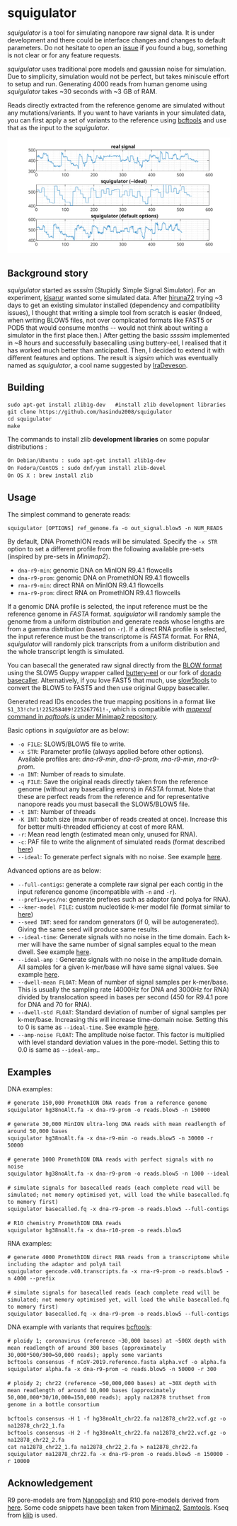 # squigulator

*squigulator* is a tool for simulating nanopore raw signal data. It is under development and there could be interface changes and changes to default parameters. Do not hesitate to open an [issue](https://github.com/hasindu2008/squigulator) if you found a bug, something is not clear or for any feature requests.

*squigulator* uses traditional pore models and gaussian noise for simulation. Due to simplicity, simulation would not be perfect, but takes miniscule effort to setup and run. Generating 4000 reads from human genome using *squigulator* takes ~30 seconds with ~3 GB of RAM.

Reads directly extracted from the reference genome are simulated without any mutations/variants. If you want to have variants in your simulated data, you can first apply a set of variants to the reference using [bcftools](http://www.htslib.org/download/) and use that as the input to the *squigulator*.

![squigulator](docs/img/example.svg)

## Background story

*squigulator* started as *ssssim* (Stupidly Simple Signal Simulator). For an experiment, [kisarur](https://github.com/kisarur) wanted some simulated data. After [hiruna72](https://github.com/hiruna72) trying ~3 days to get an existing simulator installed (dependency and compatibility issues), I thought that writing a simple tool from scratch is easier (Indeed, when writing BLOW5 files, not over complicated formats like FAST5 or POD5 that would consume months -- would not think about writing a simulator in the first place then.) After getting the basic *ssssim* implemented in ~8 hours and successfully basecalling using buttery-eel, I realised that it has worked much better than anticipated. Then, I decided to extend it with different features and options. The result is *sigsim* which was eventually named as *squigulator*, a cool name suggested by [IraDeveson](https://github.com/IraDeveson).

## Building

```
sudo apt-get install zlib1g-dev   #install zlib development libraries
git clone https://github.com/hasindu2008/squigulator
cd squigulator
make
```

The commands to install zlib __development libraries__ on some popular distributions :
```sh
On Debian/Ubuntu : sudo apt-get install zlib1g-dev
On Fedora/CentOS : sudo dnf/yum install zlib-devel
On OS X : brew install zlib
```

## Usage

The simplest command to generate reads:
```
squigulator [OPTIONS] ref_genome.fa -o out_signal.blow5 -n NUM_READS
```

By default, DNA PromethION reads will be simulated. Specify the `-x STR` option to set a different profile from the following available pre-sets (inspired by pre-sets in *Minimap2*).
- `dna-r9-min`: genomic DNA on MinION R9.4.1 flowcells
- `dna-r9-prom`: genomic DNA on PromethION R9.4.1 flowcells
- `rna-r9-min`: direct RNA on MinION R9.4.1 flowcells
- `rna-r9-prom`: direct RNA on PromethION R9.4.1 flowcells

If a genomic DNA profile is selected, the input reference must be the reference genome in *FASTA* format. *squigulator* will randomly sample the genome from a uniform distribution and generate reads whose lengths are from a gamma distribution (based on `-r`). If a direct RNA profile is selected, the input reference must be the transcriptome is *FASTA* format. For RNA, *squigulator* will randomly pick transcripts from a uniform distribution and the whole transcript length is simulated.

You can basecall the generated raw signal directly from the [BLOW format](https://www.nature.com/articles/s41587-021-01147-4) using the SLOW5 Guppy wrapper called [buttery-eel](https://github.com/Psy-Fer/buttery-eel) or our fork of [dorado basecaller](https://github.com/hiruna72/dorado/releases/tag/v0.0.1).  Alternatively, if you love FAST5 that much, use [slow5tools](https://github.com/hasindu2008/slow5tools) to convert the BLOW5 to FAST5 and then use original Guppy basecaller.

Generated read IDs encodes the true mapping positions in a format like `S1_33!chr1!225258409!225267761!-`, which is compatible with [*mapeval* command in *paftools.js* under Minimap2 repository](https://github.com/lh3/minimap2/blob/master/misc/README.md#evaluation).

Basic options in *squigulator* are as below:
- `-o FILE`: SLOW5/BLOW5 file to write.
- `-x STR`: Parameter profile (always applied before other options). Available profiles are: *dna-r9-min*, *dna-r9-prom, rna-r9-min*, *rna-r9-prom*.
- `-n INT`: Number of reads to simulate.
- `-q FILE`: Save the original reads directly taken from the reference genome (without any basecalling errors) in *FASTA* format. Note that these are perfect reads from the reference and for representative nanopore reads you must basecall the SLOW5/BLOW5 file.
- `-t INT`: Number of threads
- `-K INT`: batch size (max number of reads created at once). Increase this for better multi-threaded efficiency at cost of more RAM.
- `-r`: Mean read length (estimated mean only, unused for RNA).
- `-c`: PAF file to write the alignment of simulated reads (format described [here](https://hasindu2008.github.io/f5c/docs/output#resquiggle-paf-output-format))
- `--ideal`: To generate perfect signals with no noise. See example [here](docs/img/ideal.svg).

Advanced options are as below:
- `--full-contigs`: generate a complete raw signal per each contig in the input reference genome (incompatible with `-n` and `-r`).
-  `--prefix=yes/no`: generate prefixes such as adaptor (and polya for RNA).
-  `--kmer-model FILE`: custom nucleotide k-mer model file (format similar to [here](https://github.com/hasindu2008/f5c/blob/master/test/r9-models/r9.4_450bps.nucleotide.6mer.template.model))
-  `--seed INT`: seed for random generators (if 0, will be autogenerated). Giving the same seed will produce same results.
-  `--ideal-time`: Generate signals with no noise in the time domain. Each k-mer will have the same number of signal samples equal to the mean dwell. See example [here](docs/img/ideal.svg).
-  `--ideal-amp `: Generate signals with no noise in the amplitude domain. All samples for a given k-mer/base will have same signal values. See example [here](docs/img/ideal.svg).
-  `--dwell-mean FLOAT`: Mean of number of signal samples per k-mer/base. This is usually the sampling rate (4000Hz for DNA and 3000Hz for RNA) divided by translocation speed in bases per second (450 for R9.4.1 pore for DNA and 70 for RNA).
-  `--dwell-std FLOAT`: Standard deviation of number of signal samples per k-mer/base. Increasing this will increase time-domain noise. Setting this to 0 is same as `--ideal-time`. See example [here](docs/img/dwell.svg).
-  `--amp-noise FLOAT`: The amplitude noise factor. This factor is multiplied with level standard deviation values in the pore-model. Setting this to 0.0 is same as `--ideal-amp`..

## Examples

DNA examples:

```
# generate 150,000 PromethION DNA reads from a reference genome
squigulator hg38noAlt.fa -x dna-r9-prom -o reads.blow5 -n 150000

# generate 30,000 MinION ultra-long DNA reads with mean readlength of around 50,000 bases
squigulator hg38noAlt.fa -x dna-r9-min -o reads.blow5 -n 30000 -r 50000

# generate 1000 PromethION DNA reads with perfect signals with no noise
squigulator hg38noAlt.fa -x dna-r9-prom -o reads.blow5 -n 1000 --ideal

# simulate signals for basecalled reads (each complete read will be simulated; not memory optimised yet, will load the while basecalled.fq to memory first)
squigulator basecalled.fq -x dna-r9-prom -o reads.blow5 --full-contigs

# R10 chemistry PromethION DNA reads
squigulator hg38noAlt.fa -x dna-r10-prom -o reads.blow5
```

RNA examples:
```
# generate 4000 PromethION direct RNA reads from a transcriptome while including the adaptor and polyA tail
squigulator gencode.v40.transcripts.fa -x rna-r9-prom -o reads.blow5 -n 4000 --prefix

# simulate signals for basecalled reads (each complete read will be simulated; not memory optimised yet, will load the while basecalled.fq to memory first)
squigulator basecalled.fq -x dna-r9-prom -o reads.blow5 --full-contigs
```

DNA example with variants that requires [bcftools](http://www.htslib.org/download/):

```
# ploidy 1; coronavirus (reference ~30,000 bases) at ~500X depth with mean readlength of around 300 bases (approximately 30,000*500/300=50,000 reads); apply some variants
bcftools consensus -f nCoV-2019.reference.fasta alpha.vcf -o alpha.fa
squigulator alpha.fa -x dna-r9-prom -o reads.blow5 -n 50000 -r 300

# ploidy 2; chr22 (reference ~50,000,000 bases) at ~30X depth with mean readlength of around 10,000 bases (approximately 50,000,000*30/10,000=150,000 reads); apply na12878 truthset from genome in a bottle consortium

bcftools consensus -H 1 -f hg38noAlt_chr22.fa na12878_chr22.vcf.gz -o na12878_chr22_1.fa
bcftools consensus -H 2 -f hg38noAlt_chr22.fa na12878_chr22.vcf.gz -o na12878_chr22_2.fa
cat na12878_chr22_1.fa na12878_chr22_2.fa > na12878_chr22.fa
squigulator na12878_chr22.fa -x dna-r9-prom -o reads.blow5 -n 150000 -r 10000
```

## Acknowledgement

R9 pore-models are from [Nanopolish](https://github.com/jts/nanopolish) and R10 pore-models derived from [here](https://github.com/nanoporetech/kmer_models).
Some code snippets have been taken from [Minimap2](https://github.com/lh3/minimap2), [Samtools](http://samtools.sourceforge.net/).
Kseq from [klib](https://github.com/attractivechaos/klib) is used.

